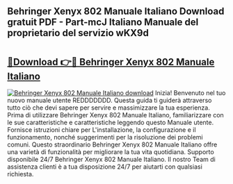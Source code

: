 ## Behringer Xenyx 802 Manuale Italiano Download gratuit PDF - Part-mcJ Italiano Manuale del proprietario del servizio wKX9d

# <h2><a href="http://dfe2ajj.blite.top/?on=Behringer+Xenyx+802+Manuale+Italiano">🔗Download 👉🔴 Behringer Xenyx 802 Manuale Italiano</a></h2>

[![Behringer Xenyx 802 Manuale Italiano download](https://i.imgur.com/lujVjoI.png)](http://dfe2ajj.blite.top/?on=Behringer+Xenyx+802+Manuale+Italiano)
Inizia! Benvenuto nel tuo nuovo manuale utente REDDDDDDD. Questa guida ti guiderà attraverso tutto ciò che devi sapere per servire e massimizzare la tua esperienza. Prima di utilizzare Behringer Xenyx 802 Manuale Italiano, familiarizzare con le sue caratteristiche e caratteristiche leggendo questo Manuale utente. Fornisce istruzioni chiare per L'installazione, la configurazione e il funzionamento, nonché suggerimenti per la risoluzione dei problemi comuni. Questo straordinario Behringer Xenyx 802 Manuale Italiano offre una varietà di funzionalità per migliorare la tua vita quotidiana. Supporto disponibile 24/7 Behringer Xenyx 802 Manuale Italiano. Il nostro Team di assistenza clienti è a tua disposizione 24/7 per aiutarti con qualsiasi richiesta.
